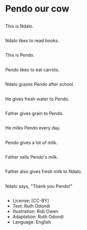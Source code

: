 # Pendo our cow

##
This is Ndalo.

##
Ndalo likes to read
books.

##
This is Pendo.

##
Pendo likes to eat
carrots.

##
Ndalo grazes Pendo
after school.

##
He gives fresh water to
Pendo.

##
Father gives grain to
Pendo.

##
He milks Pendo every
day.

##
Pendo gives a lot of
milk.

##
Father sells Pendo's
milk.

##
Father also gives fresh
milk to Ndalo.

##
Ndalo says, "Thank you
Pendo!"

##
* License: [CC-BY]
* Text: Ruth Odondi
* Illustration: Rob Owen
* Adaptation: Ruth Odondi
* Language: English
